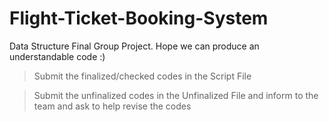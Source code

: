 # Flight-Ticket-Booking-System
Data Structure Final Group Project.
Hope we can produce an understandable code :)

> Submit the finalized/checked codes in the Script File

> Submit the unfinalized codes in the Unfinalized File and inform to the team and ask to help revise the codes
